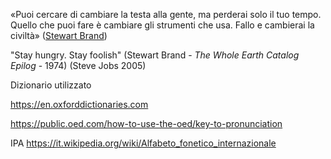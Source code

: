 «Puoi cercare di cambiare la testa alla gente, ma perderai solo il tuo tempo. Quello che puoi fare è cambiare gli strumenti che usa. Fallo e cambierai la civiltà» ([Stewart Brand](https://it.wikipedia.org/wiki/Stewart_Brand))



"Stay hungry. Stay foolish" (Stewart Brand - *The Whole Earth Catalog Epilog* - 1974)  (Steve Jobs 2005)



Dizionario utilizzato

https://en.oxforddictionaries.com

https://public.oed.com/how-to-use-the-oed/key-to-pronunciation

IPA https://it.wikipedia.org/wiki/Alfabeto_fonetico_internazionale